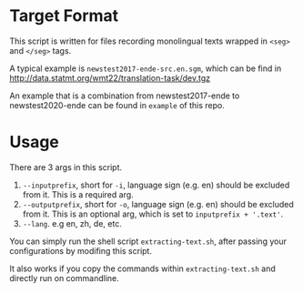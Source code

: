 # Target Format
This script is written for files recording monolingual texts wrapped in `<seg>` and `</seg>` tags. 

A typical example is `newstest2017-ende-src.en.sgm`, which can be find in http://data.statmt.org/wmt22/translation-task/dev.tgz

An example that is a combination from newstest2017-ende to newstest2020-ende can be found in `example` of this repo.

# Usage
There are 3 args in this script.
1. `--inputprefix`, short for `-i`, language sign (e.g. en) should be excluded from it. This is a required arg.
2. `--outputprefix`, short for `-o`, language sign (e.g. en) should be excluded from it. This is an optional arg, which is set to `inputprefix + '.text'`.
3. `--lang`. e.g en, zh, de, etc.

You can simply run the shell script `extracting-text.sh`, after passing your configurations by modifing this script.

It also works if you copy the commands within `extracting-text.sh` and directly run on commandline.

